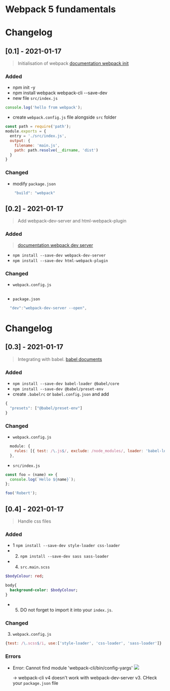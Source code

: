 # Webpack 5 fundamentals

# Changelog

## [0.1] - 2021-01-17

> Initialisation of webpack [documentation webpack init](https://webpack.js.org/guides/development/#using-webpack-dev-server)

### Added

- npm init -y
- npm install webpack webpack-cli --save-dev
- new file `src/index.js`

```javascript
console.log('hello from webpack');
```

- create `webpack.config.js` file alongside `src` folder

```javascript
const path = require('path');
module.exports = {
  entry = './src/index.js',
  output: {
    filename: 'main.js',
    path: path.resolve(__dirname, 'dist')
  }
}
```

### Changed

- modify `package.json`

```javascript
    "build": "webpack"
```

## [0.2] - 2021-01-17

> Add webpack-dev-server and html-webpack-plugin

### Added

> [documentation webpack dev server](https://webpack.js.org/guides/development/#using-webpack-dev-server)

- `npm install --save-dev webpack-dev-server`
- `npm install --save-dev html-webpack-plugin`

### Changed

- `webpack.config.js`

```javascript

```

- `package.json`

```javascript
  "dev":"webpack-dev-server --open",
```

# Changelog

## [0.3] - 2021-01-17

> Integrating with babel. [babel documents](https://babeljs.io/setup#installation)

### Added

- `npm install --save-dev babel-loader @babel/core`
- `npm install --save-dev @babel/preset-env`
- create `.babelrc` or `babel.config.json` and add

```javascript
{
  "presets": ["@babel/preset-env"]
}
```

### Changed

- `webpack.config.js`

```javascript
  module: {
    rules: [{ test: /\.js$/, exclude: /node_modules/, loader: 'babel-loader' }],
  },
```

- `src/index.js`

```javascript
const foo = (name) => {
  console.log(`Hello ${name}`);
};

foo('Robert');
```

## [0.4] - 2021-01-17

> Handle css files []()

### Added

- 1 `npm install --save-dev style-loader css-loader`
- 2. `npm install --save-dev sass sass-loader`
- 4. `src.main.scss`

```sass
$bodyColour: red;

body{
  background-color: $bodyColour;
}
```

- 5. DO not forget to import it into your `index.js`.

### Changed

3. `webpack.config.js`

```javascript
{test: /\.scss$/i, use:['style-loader', 'css-loader', 'sass-loader']}
```

### Errors

- Error: Cannot find module 'webpack-cli/bin/config-yargs'
  ![](./assets/img/err_1png)

  -> webpack-cli v4 doesn't work with webpack-dev-server v3. CHeck your `package.json` file
